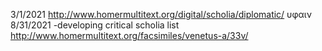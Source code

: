 3/1/2021
http://www.homermultitext.org/digital/scholia/diplomatic/
υφαιν
8/31/2021
-developing critical scholia list
http://www.homermultitext.org/facsimiles/venetus-a/33v/
